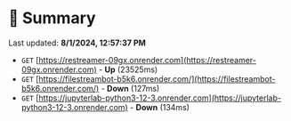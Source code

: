 # 📖 Summary
Last updated: **8/1/2024, 12:57:37 PM**

- `GET` [https://restreamer-09gx.onrender.com](https://restreamer-09gx.onrender.com) - **Up** (23525ms)
- `GET` [https://filestreambot-b5k6.onrender.com/](https://filestreambot-b5k6.onrender.com/) - **Down** (127ms)
- `GET` [https://jupyterlab-python3-12-3.onrender.com](https://jupyterlab-python3-12-3.onrender.com) - **Down** (134ms)
